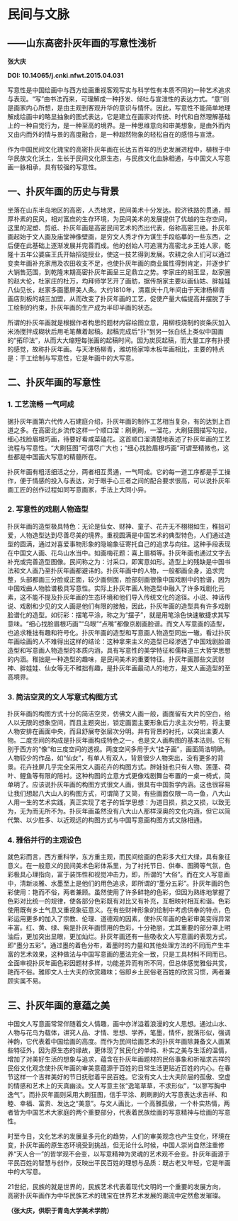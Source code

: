 # 民间与文脉  
## ——山东高密扑灰年画的写意性浅析  
**张大庆**  

**DOI: 10.14065/j.cnki.nfwt.2015.04.031**  

写意性是中国绘画中与西方绘画重视客观写实与科学性有本质不同的一种艺术追求与表现。“写”由书法而来，可理解成一种抒发、倾吐与宣泄性的表达方式。“意”则是画家内心所想，是由主观到客观升华的意识与情怀。因此，写意性不能简单地理解成绘画中的略显抽象的图式表达，它是建立在画家对传统、时代和自然理解基础上的一种自觉行为，是一种至高的境界。是一种思维意向和审美想象，是由外而内又由内而外的情与景的高度融合，是一种超然物象的轻松自在的感悟与宣泄。  

作为中国民间文化瑰宝的高密扑灰年画在长达五百年的历史发展进程中，植根于中华民族文化沃土，生长于民间文化原生态，与民族文化血脉相通，与中国文人写意画一脉相承，具有较强的写意性。  

## 一、扑灰年画的历史与背景  

坐落在山东半岛地区的高密，人杰地灵，民间美术十分发达。胶济铁路的贯通，醇厚朴素的民风，相对富庶的生存环境，为民间美术的发展提供了优越的生存空间，这里的泥塑、剪纸、扑灰年画是高密民间艺术的杰出代表，俗称高密三绝。扑灰年画起始于文人画及庙堂神像壁画，是穷文人秀才作为谋生手段临摹的一些东西，之后便在此基础上逐渐发展并完善而成。他的创始人可追溯为高密北乡王姓人家，乾隆十五年公婆庙王氏开始招徒授业，使这一技艺得到发展。农耕之余人们可以通过变卖年画补充家用及农田收支不足，也使扑灰年画的商业属性得到肯定，并逐步扩大销售范围，到乾隆末期高密扑灰年画呈三足鼎立之势。李家庄的胡玉显，赵家圈的赵大伦，杜家庄的杜万，均拜师学艺开了画舫，据传胡家主要以画仙姑、胖娃娃八仙见长，赵家多画墨屏美人条。大约1810年，清嘉庆十几年间由于天津杨柳青画店刻板的胡三加盟，从而改变了扑灰年画的工艺，促使产量大幅提高并摆脱了手工绘制的约束，扑灰年画的生产成为半印半画的状态。  

所谓的扑灰年画就是根据作者构思的题材内容绘图立意，用柳枝烧制的炭条灰加入米汤搅拌成糊状后用毛笔蘸着起稿。起稿完成后“扑”到另一张白纸上类似中国画的“拓印法”，从而大大缩短每张画的起稿时间。因为炭灰起稿，而大量工序有扑摸的感觉，故称扑灰年画。与天津杨柳青，潍坊杨家埠木板年画相比，主要的特点是：手工绘制与写意性，它是年画中的大写意。  

## 二、扑灰年画的写意性  

### 1. 工艺流畅 一气呵成  
据扑灰年画第六代传人石建庭介绍，扑灰年画的制作工艺相当复杂，有的达到上百道之多。在高密北乡流传这样一个顺口溜：刷刷刷，一溜花，大刷狂图描写勾拉，细心找脸眉根巧画，待要好看咸菜磕花。这首顺口溜清楚地表述了扑灰年画的工艺流程与写意性。“大刷狂图”可谓尽广大也；“细心找脸眉根巧画”可谓至精微也，这些都是中国画大写意的精髓所在。  

扑灰年画有粗活细活之分，两者相互贯通，一气呵成。它的每一道工序都是手工操作，便于情感的投入与表达，对于眼手心三者之间的配合要求很高，可以说扑灰年画工匠的创作过程如同写意画家，手法上大同小异。  

### 2. 写意性的戏剧人物造型  
扑灰年画的造型极具特色：无论是仙女、财神、童子、花卉无不栩栩如生，稚拙可爱，人物造型达到尽善尽美的境界。重视圆满是中国艺术的典型特色，人们通过造型的圆满，通过对喜爱事物形象的隐喻象征寄托自己的追求与向往。这种手段表现在中国文人画、花鸟山水当中。如画梅花题：喜上眉梢等。扑灰年画也通过文字去补充或完善造型图像。民间称之为：讨采口，即寓意如形。造型上的残缺是中国书法和文人画乃至扑灰年画都避讳的。扑灰年画中的人物，一般都画全身，追求完整，头部都画三分脸或正面，较少画侧面，脸部刻画很像中国戏剧中的脸谱，因为中国戏曲人物脸谱极具写意性。实际上扑灰年画人物造型中融入了许多戏剧化元素，这不能不提及扑灰年画的生态环境和他们导入传统文化的途径。小说、神话传说、戏剧和少见的文人画是他们有限的接触，因此，扑灰年画的造型具有许多戏剧脸谱化的造型。如衍彩：摆笔平涂，称之为“摆子”，就是用笔涂色快速敏捷求其写意味。“细心找脸眉根巧画”“乌眼”“点嘴”都像京剧画脸谱。而文人写意画的造型，也追求稚拙有趣和符号化。扑灰年画的造型和写意画人物造型同出一辙。看过扑灰年画绘画的人不难得出这样的结论：这种拿来主义的造型已经渗透了中国戏剧脸谱造型和写意画人物造型的本质内涵，具有写意性的美学特征和儒释道三大哲学思想的内涵。稚拙是一种造型的趣味，是民间美术的重要特征。扑灰年画那些文武财神、胖娃娃、仙女等无不稚拙有趣，是扑灰年画最动人的地方，是文人画造型的至高境界。  

### 3. 简洁空灵的文人写意式构图方式  
扑灰年画的构图方式十分的简洁空灵，仿佛文人画一般，画面留有大片的空白，给人以无限的想象空间，而且主题突出，锁定画面主要形象后力求主次分明，将主要人物安排在画面中央，而且舒展夸张层次分明。并有背景的衬托，以突出主要人物。二度空间的构成是扑灰年画构成特色之一，也是文人画构图的基本法则。它有别于西方的“像”和三度空间的透视。两度空间多用于大“挂子画”，画面简洁明确。人物较少的作品，如“仙女”，有单人有双人，背景很少人物突出，没有更多的背景。花卉挂屏几乎完全采用文人画花卉的构图方式。胖娃娃也只有人物、莲蓬、荷叶、鲤鱼等有限的陪衬。这种构图的立意方式更像戏剧舞台布置的一桌一椅式，简单明了。应该说扑灰年画的构图方式很文人画，很具有中国哲学内涵。这也很容易让我们想起八大山人的构图方式，可谓简了又简，有些画面仅限一鸟一鱼，八大山人用一生的艺术实践，真正实现了老子的哲学思想：为道日损，损之又损，以致无为，无为而无所不为。扑灰年画虽然没有八大山人那样深奥的文化内涵，但它以简代繁、以少胜多、以近观远的构图方式与中国写意画构图方式文脉相通。  

### 4. 雅俗并行的主观设色  
就色彩而言，西方重科学，东方重主观，而民间绘画的色彩多大红大绿，具有象征意义。在一般意义的民间美术色彩体系里，为了衬托节日、供奉、图腾等气氛，色彩极具心理指向，富于装饰性和视觉冲击力，即，所谓的“大俗”。而在文人写意画中，清新淡雅、水墨至上是他们的用色追求，即所谓的“墨分五彩”。扑灰年画的色彩使用：艳而不俗，两者兼顾。虽然使用了许多鲜艳的色彩，但因为熟练地掌握了色彩对比统一的规律，使各部分色彩既有对比又有补充，互相映衬相互和谐。色彩使用既有乡土气息又重视象征意义。在有些财神形象的绘制中考虑供奉的特点，色彩运用更多的加入了宗教、伦理、道德观的因素，使扑灰年画的色彩审美变得异常丰富。红、黄、绿、紫是扑灰年画惯用的色彩，十分艳丽，尤其重要的部分罩上明油后，更加突出显眼，更加灿烂。扑灰年画还有一些吸收文人写意画的表现方式，即“墨分五彩”。通过墨的着色分布，着墨时的力量和其他处理方法的不同而产生丰富的艺术效果，这种做法与中国写意画的墨法完全一致，只是工具材料不同而已。全面审视扑灰年画色彩因题材多样，功能差异而有所不同，但总体感觉雅俗共赏，艳而不俗。雅即文人士大夫的欣赏趣味；俗即乡土民俗老百姓的欣赏习惯，两者兼顾实属不易。  

## 三、扑灰年画的意蕴之美  

中国文人写意画常常伴随着文人情趣，画中亦洋溢着浪漫的文人思想。通过山水、人物与花鸟为载体，讲究人品、才情、思想、学养，笔墨，情怀，脱落形似，强调神韵，它代表着中国绘画的高度。而作为民间绘画艺术的扑灰年画除兼备文人画某些特征外，因为原生态的缘故，更体现了贫民化的单纯、朴实之美与生活的温情，增加了对美好生活的想象与追求，蕴含在扑灰年画题材的民俗事象和祈福求吉祥的民俗文化观念使扑灰年画的审美意蕴源于百姓的日常生活更贴近百姓的内心。在春节这样一个吉祥美好的节日抚慰着平民百姓。它没有文人士大夫阶层的孤傲、空虚的情感和艺术上的天真幽淡。文人写意主张“逸笔草草，不求形似”，“以寥写胸中逸气”。而扑灰年画则采用大刷狂图，信手平涂、刷刷刷的大写意表达求吉祥、和睦、幸福、富贵、发达之“美意”。与文人画比，一个高雅孤傲，一个朴实热情，两者皆为中国艺术大家庭的两个重要部分，代表着民族绘画的写意精神与绘画的写意性。  

时至今日，文化艺术的发展呈多元化的趋势，人们的审美观念也产生变化，环境在变，扑灰年画的原生态环境受到挑战，但无论什么时候，中国人崇尚自然注重修养“天人合一”的哲学观不会变，以写意精神为灵魂的艺术观不会变。扑灰年画源于平民百姓的智慧与创作，反映出平民百姓的理想与品质：既古老又年轻，它是年画中的大写意。  

21世纪，民族的就是世界的，民族艺术代表着现代文明的一个重要的发展方向，高密扑灰年画作为中华民族艺术的瑰宝在世界艺术发展的潮流中定然愈发璀璨。  

**（张大庆，供职于青岛大学美术学院）**